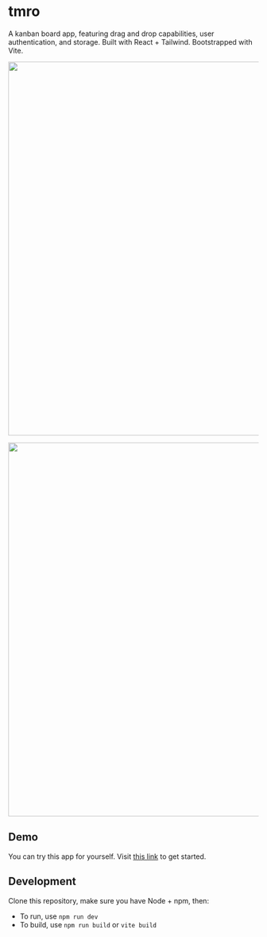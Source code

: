 # tmro
A kanban board app, featuring drag and drop capabilities, user authentication, and storage. Built with React + Tailwind. Bootstrapped with Vite. 

<p align=center>
  <img width="750" src="https://github.com/chompaa/trello-clone/assets/26204416/308404e5-4839-4056-af4f-851138405777"></img>
</p>

<p align=center>
  <img width="750" src="https://github.com/chompaa/trello-clone/assets/26204416/b08bddb2-d64a-4ec5-bf6a-8856750d1ab1"></img>
</p>

## Demo
You can try this app for yourself. Visit <a href="http://chompaa.github.io/tmro" target="_blank">this link</a> to get started.

## Development

Clone this repository, make sure you have Node + npm, then:
- To run, use `npm run dev`
- To build, use `npm run build` or `vite build`
